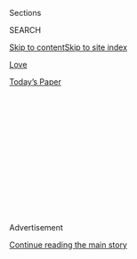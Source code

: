 <div id="app">

<div>

<div>

<div>

<div class="NYTAppHideMasthead css-1q2w90k e1suatyy0">

<div class="section css-ui9rw0 e1suatyy2">

<div class="css-eph4ug er09x8g0">

<div class="css-6n7j50">

</div>

<span class="css-1dv1kvn">Sections</span>

<div class="css-10488qs">

<span class="css-1dv1kvn">SEARCH</span>

</div>

[Skip to content](#site-content)[Skip to site
index](#site-index)

</div>

<div id="masthead-section-label" class="css-1wr3we4 eaxe0e00">

[Love](https://www.nytimes3xbfgragh.onion/section/fashion/weddings)

</div>

<div class="css-10698na e1huz5gh0">

</div>

</div>

<div id="masthead-bar-one" class="section hasLinks css-15hmgas e1csuq9d3">

<div class="css-uqyvli e1csuq9d0">

</div>

<div class="css-1uqjmks e1csuq9d1">

</div>

<div class="css-9e9ivx">

[](https://myaccount.nytimes3xbfgragh.onion/auth/login?response_type=cookie&client_id=vi)

</div>

<div class="css-1bvtpon e1csuq9d2">

[Today’s
Paper](https://www.nytimes3xbfgragh.onion/section/todayspaper)

</div>

</div>

</div>

</div>

<div data-aria-hidden="false">

<div id="site-content" data-role="main">

<div>

<div class="css-1aor85t" style="opacity:0.000000001;z-index:-1;visibility:hidden">

<div class="css-1hqnpie">

<div class="css-epjblv">

<span class="css-17xtcya">[Love](/section/fashion/weddings)</span><span class="css-x15j1o">|</span><span class="css-fwqvlz">Unhitched:
The Same Arguments, Then Finally a New
Direction</span>

</div>

<div class="css-k008qs">

<div class="css-1iwv8en">

<span class="css-18z7m18"></span>

<div>

</div>

</div>

<span class="css-1n6z4y">https://nyti.ms/2bIZTqD</span>

<div class="css-1705lsu">

<div class="css-4xjgmj">

<div class="css-4skfbu" data-role="toolbar" data-aria-label="Social Media Share buttons, Save button, and Comments Panel with current comment count" data-testid="share-tools">

  - 
  - 
  - 
  - 
    
    <div class="css-6n7j50">
    
    </div>

  - 

</div>

</div>

</div>

</div>

</div>

</div>

<div class="css-13pd83m">

</div>

<div id="top-wrapper" class="css-1sy8kpn">

<div id="top-slug" class="css-l9onyx">

Advertisement

</div>

[Continue reading the main
story](#after-top)

<div class="ad top-wrapper" style="text-align:center;height:100%;display:block;min-height:250px">

<div id="top" class="place-ad" data-position="top" data-size-key="top">

</div>

</div>

<div id="after-top">

</div>

</div>

<div id="sponsor-wrapper" class="css-1hyfx7x">

<div id="sponsor-slug" class="css-19vbshk">

Supported by

</div>

[Continue reading the main
story](#after-sponsor)

<div id="sponsor" class="ad sponsor-wrapper" style="text-align:center;height:100%;display:block">

</div>

<div id="after-sponsor">

</div>

</div>

[Unhitched](/column/unhitched "Unhitched")

<div class="css-1vkm6nb ehdk2mb0">

# Unhitched: The Same Arguments, Then Finally a New Direction

</div>

<div class="css-79elbk" data-testid="photoviewer-wrapper">

<div class="css-z3e15g" data-testid="photoviewer-wrapper-hidden">

</div>

<div class="css-1a48zt4 ehw59r15" data-testid="photoviewer-children">

![<span class="css-cnj6d5 e1z0qqy90" itemprop="copyrightHolder"><span class="css-1ly73wi e1tej78p0">Credit...</span><span><span>Abigail
Goh</span></span></span>](https://static01.graylady3jvrrxbe.onion/images/2016/08/28/fashion/28UNHITCHED/28UNHITCHED-articleInline.jpg?quality=75&auto=webp&disable=upscale)

</div>

</div>

<div class="css-xt80pu e12qa4dv0">

<div class="css-18e8msd">

<div class="css-vp77d3 epjyd6m0">

<div class="css-1baulvz">

By <span class="css-1baulvz last-byline" itemprop="name">Louise
Rafkin</span>

</div>

</div>

  - Aug. 25,
    2016

  - 
    
    <div class="css-4xjgmj">
    
    <div class="css-d8bdto" data-role="toolbar" data-aria-label="Social Media Share buttons, Save button, and Comments Panel with current comment count" data-testid="share-tools">
    
      - 
      - 
      - 
      - 
        
        <div class="css-6n7j50">
        
        </div>
    
      - 
    
    </div>
    
    </div>

</div>

</div>

<div class="section meteredContent css-1r7ky0e" name="articleBody" itemprop="articleBody">

<div class="css-1fanzo5 StoryBodyCompanionColumn">

<div class="css-53u6y8">

In Unhitched, longtime couples tell the stories of their relationships,
from romance to vows to divorce to life afterward.

After 30 years, an empty nest leads to flight. With their children
grown, Richard Baum and Barbara Baum found themselves at a crossroad.
Exhausted by years of wrangling the same issues, change led to more
changes.

**Where did they grow up?**

In the same Chicago suburb. They were friendly in high school. Her
parents, who married for life, argued constantly. His parents stayed
together, and his family was very close, to the point of being wary of
outsiders.

**How did they become a couple?**

After college, they ran into each other in an elevator and discovered
they worked in the same building in Chicago. A friendship grew into
dating. They married two years later.

</div>

</div>

<div class="css-1fanzo5 StoryBodyCompanionColumn">

<div class="css-53u6y8">

**What was it about the other?**

They shared friends, had common backgrounds and admired each other’s
creativity. “In retrospect, we may have been in love with the idea of
each other as opposed to who we really were,” Barbara said.

**Why did they marry?**

All their friends were getting married.

“I remember thinking it wasn’t quite right but could not articulate
why,” she said. “He really liked me, and I lacked self-esteem and
thought I might not find anybody else.”

“Being with Barbara felt like being a better version of myself,” he
said. “She would be a good mother, and she was good at a lot things I
wasn’t good at.”

His parents were onboard “as much as they could be for someone,” he
said.

**Where did they live after marrying?**

At first in a dilapidated house near Lake Michigan, then in Chicago in a
high rise. After having two children, they moved to a suburb near where
they grew up and where her parents still lived, in order to have help
with child care.

</div>

</div>

<div class="css-1fanzo5 StoryBodyCompanionColumn">

<div class="css-53u6y8">

**How were the early years?**

Busy. She had her own business; he practiced architecture and worked as
a futures options broker at the stock exchange. They had small children
and their aging parents needed help. They bought a fixer-upper, and
construction took a lot out of them.

“Having two careers was a blessing and a curse, but definitely impacted
our relationship,” Richard said. “At no point did I feel like I made a
mistake. I appreciated everything we had, but I was always tired.”

**Were they happy?**

Happy enough, she said. “Mostly we didn’t stop moving,” she said. “We
had to make life work for the kids and get the house finished.”

“I thought things could have been better,” he said. “I wondered if
Barbara really wanted to be married, and I felt like our intimacy was a
biological attraction rather than a deep connection.”

**First signs of trouble?**

When he was laid off from his architecture job and she began working a
full-time job, they drifted apart. The house construction went on and
on. She resented him always being tired, but working at the stock
exchange required him to start work early in the morning. They never
created a financial cushion.

“I typically overlook trouble, and maybe that was the true trouble,” he
said. “Inside, I wondered why we couldn’t fix things. But I was
perpetually resentful.”

</div>

</div>

<div class="css-1fanzo5 StoryBodyCompanionColumn">

<div class="css-53u6y8">

**Did they try to work on things? Go to therapy?**

After seven years, they started couples therapy and went for many years
to various counselors, while also seeing individual therapists. She felt
like they had had the same arguments for 23 years.

“Nothing changed, and I’m not sure why not,” she said. “The counselors
didn’t make it clear enough what the problems really were. I expected
him to change, and I’m not sure he wanted to. I think he expected me to
be more intimate and accepting and not so angry.”

“I wasn’t opposed to changing,” he said. “I just didn’t know how to. I
thought there were things about me that Barbara never appreciated or
gave me credit for. Unconditional love was missing.”

**First idea of splitting?**

She proposed divorce in the late 1990s and again in 2003. Both times she
backed off because of the children, and because she didn’t want it to be
ugly, she said.

**The final breakup?**

In 2012 after the children were grown, they sold their house but had no
plan for what to do next. At that point they were living platonically.
Barbara rented a downtown apartment, but that didn’t appeal to Richard.
He put his things in storage, and went to Atlanta, where his son was in
medical school. Though he thought they were “on a break,” after
attending a self-help seminar recommended by his daughter, he realized
the marriage was over.

</div>

</div>

<div class="css-1fanzo5 StoryBodyCompanionColumn">

<div class="css-53u6y8">

“I’m not a planner, and she’s a hyper-planner,” he said. “It’s why we
got together and why we fell apart.”

“Kids are a wonderful distraction, but at some point that project is
done, and we couldn’t agree on the next one,” she said.

**How did they fare financially?**

Using a mediator, they split 50/50; he thought he made more concessions.
“Maintaining civility and family unity was more important than money,”
he said.

**Did they feel stigmatized?**

No. Some people were more judgmental than others, but those who cared
about them were supportive and understanding. Richard was in a new city,
so no one was aware of his past.

**How did their children react?**

Their son took it harder than their daughter, but she had moments of
sadness, too.

**Should they have divorced sooner?**

He: No. There’s no point in looking in the rearview mirror.

She: Maybe there were too many second chances.

</div>

</div>

<div class="css-1fanzo5 StoryBodyCompanionColumn">

<div class="css-53u6y8">

**What did they do to start over after the divorce?**

A year later, Barbara started dating. She didn’t find anyone compatible,
but found many men wanted to “sleep with her while they were sleeping
with about 10 other women,” she said. She is happy with her
independence.

Richard made a commitment to doing things differently. He is again
practicing as an architect and is a part-owner in a restaurant. He has
began dating and is now in a new relationship. He said he and Barbara
discuss their dating lives.

**Is their new life better?**

For her, yes. It’s less stressful, she said. “I know more when to say
yes and when to say no, and its O.K. if someone isn’t happy with my
answers,” she said. “Before, I tried to make others happy.”

For him, in most regards, yes, though not financially. “My life is
wonderfully different,” he said.

**Would they have done anything differently?**

She: “Having grown up in a household where my parents fought, I didn’t
want to fight with Richard. But I should have pushed harder for what I
thought was right for me and my family, financially and otherwise. I was
angry at myself for having married a romantic idea, but I never had
advice from my parents or anyone about marriage.”

He: “I would have been much more receptive and accepting of Barbara’s
priorities and planning. In short, I would have been a better partner.”

</div>

</div>

<div class="css-1fanzo5 StoryBodyCompanionColumn">

<div class="css-53u6y8">

**Looking back, what advice would they offer?**

She: “Don’t cave on your beliefs to keep the peace, and don’t overlook
trouble. Don’t fall in love with an idea of how you want your spouse to
be. Fall in love with and accept the actual person as they really, truly
are. Don’t imagine things will be different by getting mad or shutting
down or rearranging the furniture.”

He: “Be aware of your unfulfilled expectations, your own thwarted
intentions and be responsible for your own emotions.”

**What is life like now?**

She still worries about him. “He is family and the father of my
children,” she said. “I would do whatever I could for him without
sacrificing my own integrity.”

They talk regularly by phone.

**Has either person changed?**

She: “I know myself better now and have more tolerance and patience.
Rich is a better communicator and has taken a hard look at himself.”

He: “I’m more expressive, confident and aware of the impact I have on
others. My kids experienced me as unhappy and grumpy, and I didn’t even
know it. If something isn’t going well or the way I intended, I ask
myself what new actions I can take to get a different result.”

**Advice for others divorcing at their age?**

She: “Don’t play the blame game. Don’t engage in drama. There is zero
upside to hurting each other. Be honest, and make it civil.”

</div>

</div>

<div class="css-1fanzo5 StoryBodyCompanionColumn">

<div class="css-53u6y8">

He: “Divorce is devastating to kids. For a long time that was a good
reason not to get divorced. But plenty of people survive it.

“I think we both resented each other for our differences,” he added. “I
had a lot of good intentions but never put them into action. But that’s
how I was conditioned to be.”

</div>

</div>

</div>

<div>

</div>

<div>

</div>

<div>

</div>

<div>

<div id="bottom-wrapper" class="css-1ede5it">

<div id="bottom-slug" class="css-l9onyx">

Advertisement

</div>

[Continue reading the main
story](#after-bottom)

<div id="bottom" class="ad bottom-wrapper" style="text-align:center;height:100%;display:block;min-height:90px">

</div>

<div id="after-bottom">

</div>

</div>

</div>

</div>

</div>

## Site Index

<div>

</div>

## Site Information Navigation

  - [© <span>2020</span> <span>The New York Times
    Company</span>](https://help.nytimes3xbfgragh.onion/hc/en-us/articles/115014792127-Copyright-notice)

<!-- end list -->

  - [NYTCo](https://www.nytco.com/)
  - [Contact
    Us](https://help.nytimes3xbfgragh.onion/hc/en-us/articles/115015385887-Contact-Us)
  - [Work with us](https://www.nytco.com/careers/)
  - [Advertise](https://nytmediakit.com/)
  - [T Brand Studio](http://www.tbrandstudio.com/)
  - [Your Ad
    Choices](https://www.nytimes3xbfgragh.onion/privacy/cookie-policy#how-do-i-manage-trackers)
  - [Privacy](https://www.nytimes3xbfgragh.onion/privacy)
  - [Terms of
    Service](https://help.nytimes3xbfgragh.onion/hc/en-us/articles/115014893428-Terms-of-service)
  - [Terms of
    Sale](https://help.nytimes3xbfgragh.onion/hc/en-us/articles/115014893968-Terms-of-sale)
  - [Site
    Map](https://spiderbites.nytimes3xbfgragh.onion)
  - [Help](https://help.nytimes3xbfgragh.onion/hc/en-us)
  - [Subscriptions](https://www.nytimes3xbfgragh.onion/subscription?campaignId=37WXW)

</div>

</div>

</div>

</div>
